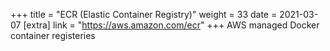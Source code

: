 +++
title = "ECR (Elastic Container Registry)"
weight = 33
date = 2021-03-07
[extra]
link = "https://aws.amazon.com/ecr"
+++
AWS managed Docker container registeries

